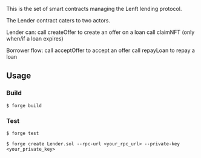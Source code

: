 This is the set of smart contracts managing the Lenft lending protocol.

The Lender contract caters to two actors.

Lender can:
  call createOffer to create an offer on a loan
  call claimNFT (only when/if a loan expires)

Borrower flow:
  call acceptOffer to accept an offer
  call repayLoan to repay a loan


## Usage

### Build

```shell
$ forge build
```

### Test

```shell
$ forge test
```

```shell
$ forge create Lender.sol --rpc-url <your_rpc_url> --private-key <your_private_key>
```
